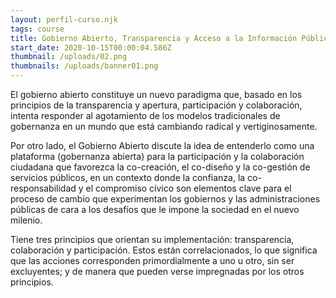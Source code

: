 ```yaml
---
layout: perfil-curso.njk
tags: course
title: Gobierno Abierto, Transparencia y Acceso a la Información Pública
start_date: 2020-10-15T00:00:04.586Z
thumbnail: /uploads/02.png
thumbnails: /uploads/banner01.png
---
```

El gobierno abierto constituye un nuevo paradigma que, basado en los principios de la transparencia y apertura, participación y colaboración, intenta responder al agotamiento de los modelos tradicionales de gobernanza en un mundo que está cambiando radical y vertiginosamente.

Por otro lado, el Gobierno Abierto discute la idea de entenderlo como una plataforma (gobernanza abierta) para la participación y la colaboración ciudadana que favorezca la co-creación, el co-diseño y la co-gestión de servicios públicos, en un contexto donde la confianza, la co-responsabilidad y el compromiso cívico son elementos clave para el proceso de cambio que experimentan los gobiernos y las administraciones públicas de cara a los desafíos que le impone la sociedad en el nuevo milenio.

Tiene tres principios que orientan su implementación: transparencia, colaboración y participación. Estos están correlacionados, lo que significa que las acciones corresponden primordialmente a uno u otro, sin ser excluyentes; y de manera que pueden verse impregnadas por los otros principios.

```

```